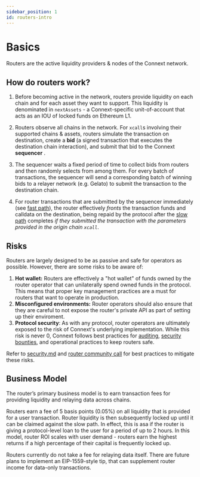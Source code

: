 ```yaml
---
sidebar_position: 1
id: routers-intro
---
```


# Basics

Routers are the active liquidity providers & nodes of the Connext network.

## How do routers work?

1. Before becoming active in the network, routers provide liquidity on each chain and for each asset they want to support. This liquidity is denominated in `nextAssets` - a Connext-specific unit-of-account that acts as an IOU of locked funds on Ethereum L1.

2. Routers observe all chains in the network. For `xcall`s involving their supported chains & assets, routers simulate the transaction on destination, create a **bid** (a signed transaction that executes the destination chain interaction), and submit that bid to the Connext **sequencer** .

3. The sequencer waits a fixed period of time to collect bids from routers and then randomly selects from among them. For every batch of transactions, the sequencer will send a corresponding batch of winning bids to a relayer network (e.g. Gelato) to submit the transaction to the destination chain.

4. For router transactions that are submitted by the sequencer immediately (see [fast path](../concepts/how-it-works/flow.md#fast-path)), the router effectively *fronts* the transaction funds and calldata on the destination, being repaid by the protocol after the [slow path](../concepts/how-it-works/flow.md#slow-path) completes *if they submitted the transaction with the parameters provided in the origin chain `xcall`*.

## Risks

Routers are largely designed to be as passive and safe for operators as possible. However, there are some risks to be aware of:

1. **Hot wallet:** Routers are effectively a "hot wallet" of funds owned by the router operator that can unilaterally spend owned funds in the protocol. This means that proper key management practices are a must for routers that want to operate in production.
2. **Misconfigured environments:** Router operators should also ensure that they are careful to not expose the router's private API as part of setting up their enviroment.
3. **Protocol security**: As with any protocol, router operators are ultimately exposed to the risk of Connext's underlying implementation. While this risk is never 0, Connext follows best practices for [auditing](https://github.com/connext/audits), [security bounties](https://immunefi.com/bounty/connext/), and operational practices to keep routers safe.

Refer to [security.md](https://github.com/connext/documentation/blob/main/docs/routers/security.md) and [router community call](https://www.youtube.com/watch?v=rjNcdm1mjCQ) for best practices to mitigate these risks.

## Business Model

The router’s primary business model is to earn transaction fees for providing liquidity and relaying data across chains.

Routers earn a fee of 5 basis points (0.05%) on all liquidity that is provided for a user transaction. Router liquidity is then subsequently locked up until it can be claimed against the slow path. In effect, this is asa if the router is giving a protocol-level loan to the user for a period of up to 2 hours. In this model, router ROI scales with user demand - routers earn the highest returns if a high percentage of their capital is frequently locked up.

Routers currently do not take a fee for relaying data itself. There are future plans to implement an EIP-1559-style tip, that can supplement router income for data-only transactions.